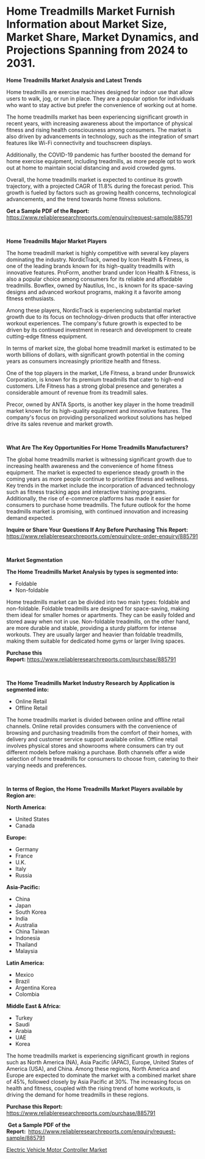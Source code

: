 <p><h1>Home Treadmills Market Furnish Information about Market Size, Market Share, Market Dynamics, and Projections Spanning from 2024 to 2031.</h1></p><p><strong>Home Treadmills Market Analysis and Latest Trends</strong></p>
<p><p>Home treadmills are exercise machines designed for indoor use that allow users to walk, jog, or run in place. They are a popular option for individuals who want to stay active but prefer the convenience of working out at home.</p><p>The home treadmills market has been experiencing significant growth in recent years, with increasing awareness about the importance of physical fitness and rising health consciousness among consumers. The market is also driven by advancements in technology, such as the integration of smart features like Wi-Fi connectivity and touchscreen displays.</p><p>Additionally, the COVID-19 pandemic has further boosted the demand for home exercise equipment, including treadmills, as more people opt to work out at home to maintain social distancing and avoid crowded gyms.</p><p>Overall, the home treadmills market is expected to continue its growth trajectory, with a projected CAGR of 11.8% during the forecast period. This growth is fueled by factors such as growing health concerns, technological advancements, and the trend towards home fitness solutions.</p></p>
<p><strong>Get a Sample PDF of the Report:&nbsp;</strong> <a href="https://www.reliableresearchreports.com/enquiry/request-sample/885791">https://www.reliableresearchreports.com/enquiry/request-sample/885791</a></p>
<p>&nbsp;</p>
<p><strong>Home Treadmills Major Market Players</strong></p>
<p><p>The home treadmill market is highly competitive with several key players dominating the industry. NordicTrack, owned by Icon Health & Fitness, is one of the leading brands known for its high-quality treadmills with innovative features. ProForm, another brand under Icon Health & Fitness, is also a popular choice among consumers for its reliable and affordable treadmills. Bowflex, owned by Nautilus, Inc., is known for its space-saving designs and advanced workout programs, making it a favorite among fitness enthusiasts.</p><p>Among these players, NordicTrack is experiencing substantial market growth due to its focus on technology-driven products that offer interactive workout experiences. The company's future growth is expected to be driven by its continued investment in research and development to create cutting-edge fitness equipment.</p><p>In terms of market size, the global home treadmill market is estimated to be worth billions of dollars, with significant growth potential in the coming years as consumers increasingly prioritize health and fitness.</p><p>One of the top players in the market, Life Fitness, a brand under Brunswick Corporation, is known for its premium treadmills that cater to high-end customers. Life Fitness has a strong global presence and generates a considerable amount of revenue from its treadmill sales.</p><p>Precor, owned by ANTA Sports, is another key player in the home treadmill market known for its high-quality equipment and innovative features. The company's focus on providing personalized workout solutions has helped drive its sales revenue and market growth.</p></p>
<p>&nbsp;</p>
<p><strong>What Are The Key Opportunities For Home Treadmills Manufacturers?</strong></p>
<p><p>The global home treadmills market is witnessing significant growth due to increasing health awareness and the convenience of home fitness equipment. The market is expected to experience steady growth in the coming years as more people continue to prioritize fitness and wellness. Key trends in the market include the incorporation of advanced technology such as fitness tracking apps and interactive training programs. Additionally, the rise of e-commerce platforms has made it easier for consumers to purchase home treadmills. The future outlook for the home treadmills market is promising, with continued innovation and increasing demand expected.</p></p>
<p><strong>Inquire or Share Your Questions If Any Before Purchasing This Report:</strong> <a href="https://www.reliableresearchreports.com/enquiry/pre-order-enquiry/885791">https://www.reliableresearchreports.com/enquiry/pre-order-enquiry/885791</a></p>
<p>&nbsp;</p>
<p><strong>Market Segmentation</strong></p>
<p><strong>The Home Treadmills Market Analysis by types is segmented into:</strong></p>
<p><ul><li>Foldable</li><li>Non-foldable</li></ul></p>
<p><p>Home treadmills market can be divided into two main types: foldable and non-foldable. Foldable treadmills are designed for space-saving, making them ideal for smaller homes or apartments. They can be easily folded and stored away when not in use. Non-foldable treadmills, on the other hand, are more durable and stable, providing a sturdy platform for intense workouts. They are usually larger and heavier than foldable treadmills, making them suitable for dedicated home gyms or larger living spaces.</p></p>
<p><strong>Purchase this Report:&nbsp;</strong><a href="https://www.reliableresearchreports.com/purchase/885791">https://www.reliableresearchreports.com/purchase/885791</a></p>
<p>&nbsp;</p>
<p><strong>The Home Treadmills Market Industry Research by Application is segmented into:</strong></p>
<p><ul><li>Online Retail</li><li>Offline Retail</li></ul></p>
<p><p>The home treadmills market is divided between online and offline retail channels. Online retail provides consumers with the convenience of browsing and purchasing treadmills from the comfort of their homes, with delivery and customer service support available online. Offline retail involves physical stores and showrooms where consumers can try out different models before making a purchase. Both channels offer a wide selection of home treadmills for consumers to choose from, catering to their varying needs and preferences.</p></p>
<p>&nbsp;</p>
<p><strong>In terms of Region, the Home Treadmills Market Players available by Region are:</strong></p>
<p>
    <p> <strong> North America: </strong>
        <ul>
            <li>United States</li>
            <li>Canada</li>
        </ul>
        </p> 
    <p> <strong> Europe: </strong>
        <ul>
            <li>Germany</li>
            <li>France</li>
            <li>U.K.</li>
            <li>Italy</li>
            <li>Russia</li>
        </ul>
        </p> 
    <p> <strong> Asia-Pacific: </strong>
        <ul>
            <li>China</li>
            <li>Japan</li>
            <li>South Korea</li>
            <li>India</li>
            <li>Australia</li>
            <li>China Taiwan</li>
            <li>Indonesia</li>
            <li>Thailand</li>
            <li>Malaysia</li>
        </ul>
        </p> 
    <p> <strong> Latin America: </strong>
        <ul>
            <li>Mexico</li>
            <li>Brazil</li>
            <li>Argentina Korea</li>
            <li>Colombia</li>
        </ul>
        </p> 
    <p> <strong> Middle East & Africa: </strong>
        <ul>
            <li>Turkey</li>
            <li>Saudi</li>
            <li>Arabia</li>
            <li>UAE</li>
            <li>Korea</li>
        </ul>
    </p>
    </p>
<p><p>The home treadmills market is experiencing significant growth in regions such as North America (NA), Asia Pacific (APAC), Europe, United States of America (USA), and China. Among these regions, North America and Europe are expected to dominate the market with a combined market share of 45%, followed closely by Asia Pacific at 30%. The increasing focus on health and fitness, coupled with the rising trend of home workouts, is driving the demand for home treadmills in these regions.</p></p>
<p><strong>Purchase this Report: </strong><a href="https://www.reliableresearchreports.com/purchase/885791">https://www.reliableresearchreports.com/purchase/885791</a></p>
<p>&nbsp;<strong>Get a Sample PDF of the Report:&nbsp;&nbsp;</strong><a href="https://www.reliableresearchreports.com/enquiry/request-sample/885791">https://www.reliableresearchreports.com/enquiry/request-sample/885791</a></p>
<p><strong></strong></p>
<p><p><a href="https://natural-crush-b99.notion.site/Electric-Vehicle-Motor-Controller-Market-Size-Market-Share-and-Global-Market-Analysis-Report-2024--74354cbe4ad24b6fbc55c6879f6d0aa2">Electric Vehicle Motor Controller Market</a></p></p>